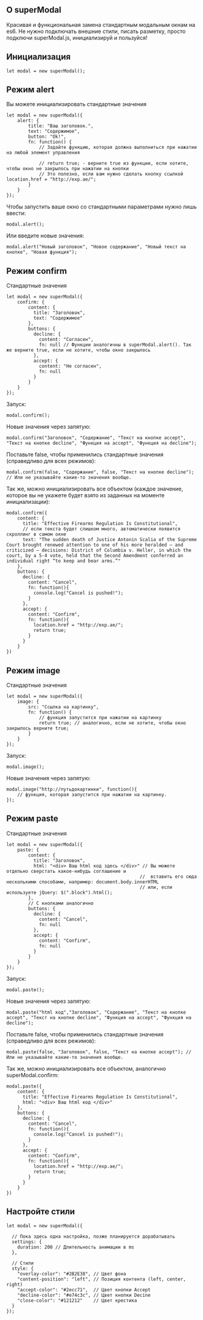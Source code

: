 ## О superModal

Красивая и функциональная замена стандартным модальным окнам на es6. Не нужно подключать внешние стили, писать разметку, просто подключи superModal.js,
инициализируй и пользуйся! 


## Инициализация
```
let modal = new superModal();
```

## Режим alert

Вы можете инициализировать стандартные значения
```
let modal = new superModal({
	alert: {
	    title: "Ваш заголовок.",
	    text: "Содержимое",
	    button: "Ok!",
		fn: function() {
			// Задайте функцию, которая должна выполниться при нажатии на любой элемент управления

			// return true; - верните true из функции, если хотите, чтобы окно не закрылось при нажатии на кнопки
			// Это полезно, если вам нужно сделать кнопку ссылкой location.href = "http://exp.ae/";
		}
	}
});
```
Чтобы запустить ваше окно со стандартными параметрами нужно лишь ввести:
```
modal.alert();
```

Или введите новые значения:
```
modal.alert("Новый заголовок", "Новое содержание", "Новый текст на кнопке", "Новая функция");
```


## Режим confirm

Стандартные значения
```
let modal = new superModal({
	confirm: {
	    content: {
	      title: "Заголовок",
	      text: "Содержимое"
	    },
	    buttons: {
	      decline: {
	        content: "Согласен",
	        fn: null // Функции аналогичны в superModal.alert(). Так же верните true, если не хотите, чтобы окно закрылось
	      },
	      accept: {
	        content: "Не согласен",
	        fn: null
	      }
	    }
	}
});
```
Запуск:
```
modal.confirm();
```

Новые значения через запятую:
```
modal.confirm("Заголовок", "Содержание", "Текст на кнопке accept", "Текст на кнопке decline", "Функция на accept", "Функция на decline");
```

Поставьте false, чтобы применились стандартные значения (справедливо для всех режимов):
```
modal.confirm(false, "Содержание", false, "Текст на кнопке decline"); // Или не указывайте какие-то значения вообще.
```

Так же, можно инициализировать все объектом (каждое значение, которое вы не укажете будет взято из заданных на моменте инициализации):
```
modal.confirm({
    content: {
      title: "Effective Firearms Regulation Is Constitutional",
      // если текста будет слишком много, автоматически появится скроллинг в самом окне
      text: "The sudden death of Justice Antonin Scalia of the Supreme Court brought renewed attention to one of his more heralded — and criticized — decisions: District of Columbia v. Heller, in which the court, by a 5-4 vote, held that the Second Amendment conferred an individual right “to keep and bear arms.”"
    },
    buttons: {
      decline: {
        content: "Cancel",
        fn: function(){
          console.log("Cancel is pushed!");
        }
      },
      accept: {
        content: "Confirm",
        fn: function(){
          location.href = "http://exp.ae/";
          return true;
        }
      }
    }
})
```

## Режим image

Стандартные значения
```
let modal = new superModal({
	image: {
	    src: "Ссылка на картинку",
	    fn: function() {
	    	// функция запустится при нажатии на картинку
	    	return true; // аналогично, если не хотите, чтобы окно закрылось верните true;
	    }
	}
});
```
Запуск:
```
modal.image();
```

Новые значения через запятую:
```
modal.image("http://путьдокартинки", function(){
	// функция, которая запустится при нажатии на картинку.
});
```
## Режим paste

Стандартные значения
```
let modal = new superModal({
	paste: {
	    content: {
	      title: "Заголовок",
	      html: "<div> Ваш html код здесь </div>" // Вы можете отдельно сверстать какое-нибудь соглашение и 
	      										 //  вставить его сюда несколькими способами, например: document.body.innerHTML
	      										 // или, если используете jQuery: $(".block").html();
	    },
	    // С кнопками аналогично
	    buttons: {
	      decline: {
	        content: "Cancel",
	        fn: null
	      },
	      accept: {
	        content: "Confirm",
	        fn: null
	      }
	    }
	}
});
```
Запуск:
```
modal.paste();
```

Новые значения через запятую:
```
modal.paste("html код","Заголовок", "Содержание", "Текст на кнопке accept", "Текст на кнопке decline", "Функция на accept", "Функция на decline");
```

Поставьте false, чтобы применились стандартные значения (справедливо для всех режимов):
```
modal.paste(false, "Заголовок", false, "Текст на кнопке accept"); // Или не указывайте какие-то значения вообще.
```

Так же, можно инициализировать все объектом, аналогично superModal.confirm:
```
modal.paste({
    content: {
      title: "Effective Firearms Regulation Is Constitutional",
      html: "<div> Ваш html код </div>"
    },
    buttons: {
      decline: {
        content: "Cancel",
        fn: function(){
          console.log("Cancel is pushed!");
        }
      },
      accept: {
        content: "Confirm",
        fn: function(){
          location.href = "http://exp.ae/";
          return true;
        }
      }
    }
})
```

## Настройте стили
```
let modal = new superModal({

  // Пока здесь одна настройка, позже планируется дорабатывать
  settings: {
    duration: 200 // Длительность анимации в ms
  },
  
  // Стили
  style: {
    "overlay-color": "#2B2E38", // Цвет фона
    "content-position": "left", // Позиция контента (left, center, right)
    "accept-color": "#2ecc71",  // Цвет кнопки Accept
    "decline-color": "#e74c3c", // Цвет кнопки Decine
    "close-color": "#121212"    // Цвет крестика
  }
});
```
